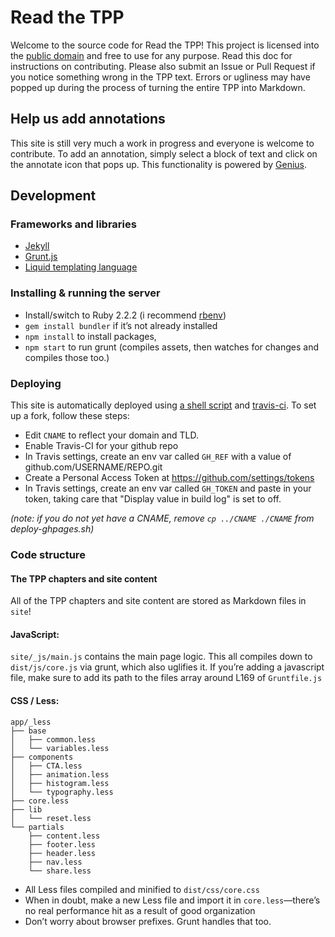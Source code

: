 # Read the TPP

Welcome to the source code for Read the TPP! This project is licensed into the
[public domain][01] and free to use for any purpose. Read this doc for
instructions on contributing. Please also submit an
Issue or Pull Request if you notice something wrong in the TPP text. Errors or
ugliness may have popped up during the process of turning the entire TPP into
Markdown.

## Help us add annotations

This site is still very much a work in progress and everyone is welcome to
contribute. To add an annotation, simply select a block of text and click on
the annotate icon that pops up. This functionality is powered by
[Genius](http://genius.com/).

## Development

### Frameworks and libraries

* [Jekyll][02]
* [Grunt.js][03]
* [Liquid templating language][04]

### Installing & running the server

* Install/switch to Ruby 2.2.2 (i recommend [rbenv][05])
* `gem install bundler` if it’s not already installed
* `npm install` to install packages,
* `npm start` to run grunt (compiles assets, then watches for changes and
compiles those too.)

### Deploying

This site is automatically deployed using [a shell script][06] and
[travis-ci][07]. To set up a fork, follow these steps:

* Edit `CNAME` to reflect your domain and TLD.
* Enable Travis-CI for your github repo
* In Travis settings, create an env var called `GH_REF` with a value of
github.com/USERNAME/REPO.git
* Create a Personal Access Token at <https://github.com/settings/tokens>
* In Travis settings, create an env var called `GH_TOKEN` and paste in your
token, taking care that "Display value in build log" is set to off.

_(note: if you do not yet have a CNAME, remove `cp ../CNAME ./CNAME` from
deploy-ghpages.sh)_

### Code structure

#### The TPP chapters and site content

All of the TPP chapters and site content are stored as Markdown files in `site`!

#### JavaScript:

`site/_js/main.js` contains the main page logic.
This all compiles down to `dist/js/core.js` via grunt, which also uglifies it.
If you’re adding a javascript file, make sure to add its path to the files
array around L169 of `Gruntfile.js`

#### CSS / Less:

```
app/_less
├── base
│   ├── common.less
│   └── variables.less
├── components
│   ├── CTA.less
│   ├── animation.less
│   ├── histogram.less
│   └── typography.less
├── core.less
├── lib
│   └── reset.less
└── partials
    ├── content.less
    ├── footer.less
    ├── header.less
    ├── nav.less
    └── share.less
```

* All Less files compiled and minified to `dist/css/core.css`
* When in doubt, make a new Less file and import it in `core.less`—there’s no
real performance hit as a result of good organization
* Don’t worry about browser prefixes. Grunt handles that too.


[01]: http://unlicense.org/
[02]: http://jekyllrb.com/docs/home/
[03]: http://gruntjs.com/getting-started
[04]: https://github.com/Shopify/liquid/wiki/Liquid-for-Designers
[05]: https://github.com/rbenv/rbenv
[06]: https://github.com/fightforthefuture/bigsurveillance/blob/master/deploy-ghpages.sh
[07]: https://travis-ci.org/fightforthefuture/bigsurveillance
